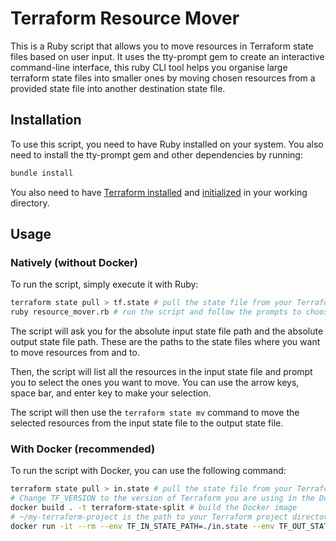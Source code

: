 # Terraform Resource Mover

This is a Ruby script that allows you to move resources in Terraform state files based on user input. It uses the tty-prompt gem to create an interactive command-line interface, this ruby CLI tool helps you organise large terraform state files into smaller ones by moving chosen resources from a provided state file into another destination state file.

## Installation

To use this script, you need to have Ruby installed on your system. You also need to install the tty-prompt gem and other dependencies by running:

```bash
bundle install
```

You also need to have [Terraform installed](https://developer.hashicorp.com/terraform/tutorials/aws-get-started/install-cli) and [initialized](https://developer.hashicorp.com/terraform/cli/commands/init) in your working directory.

## Usage

### Natively (without Docker)

To run the script, simply execute it with Ruby:

```bash
terraform state pull > tf.state # pull the state file from your Terraform workspace/remote state storage
ruby resource_mover.rb # run the script and follow the prompts to choose the resources you want to move
```

The script will ask you for the absolute input state file path and the absolute output state file path. These are the paths to the state files where you want to move resources from and to.

Then, the script will list all the resources in the input state file and prompt you to select the ones you want to move. You can use the arrow keys, space bar, and enter key to make your selection.

The script will then use the `terraform state mv` command to move the selected resources from the input state file to the output state file.

### With Docker (recommended)

To run the script with Docker, you can use the following command:

```bash
terraform state pull > in.state # pull the state file from your Terraform workspace/remote state storage
# Change TF_VERSION to the version of Terraform you are using in the Dockerfile
docker build . -t terraform-state-split # build the Docker image
# ~/my-terraform-project is the path to your Terraform project directory, it should contain an initialised Terraform project (with plugins/providers downloaded)
docker run -it --rm --env TF_IN_STATE_PATH=./in.state --env TF_OUT_STATE_PATH=./out.state -v ~/my-terraform-project:/terraform terraform-state-split # run the Docker container and follow the prompts to choose the resources you want to move
```

